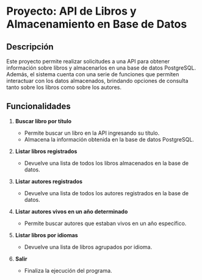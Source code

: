 # Proyecto: API de Libros y Almacenamiento en Base de Datos

## Descripción
Este proyecto permite realizar solicitudes a una API para obtener información sobre libros y almacenarlos en una base de datos PostgreSQL. Además, el sistema cuenta con una serie de funciones que permiten interactuar con los datos almacenados, brindando opciones de consulta tanto sobre los libros como sobre los autores.

## Funcionalidades
1. **Buscar libro por título**
   - Permite buscar un libro en la API ingresando su título.
   - Almacena la información obtenida en la base de datos PostgreSQL.

2. **Listar libros registrados**
   - Devuelve una lista de todos los libros almacenados en la base de datos.

3. **Listar autores registrados**
   - Devuelve una lista de todos los autores registrados en la base de datos.

4. **Listar autores vivos en un año determinado**
   - Permite buscar autores que estaban vivos en un año específico.

5. **Listar libros por idiomas**
   - Devuelve una lista de libros agrupados por idioma.

6. **Salir**
   - Finaliza la ejecución del programa.